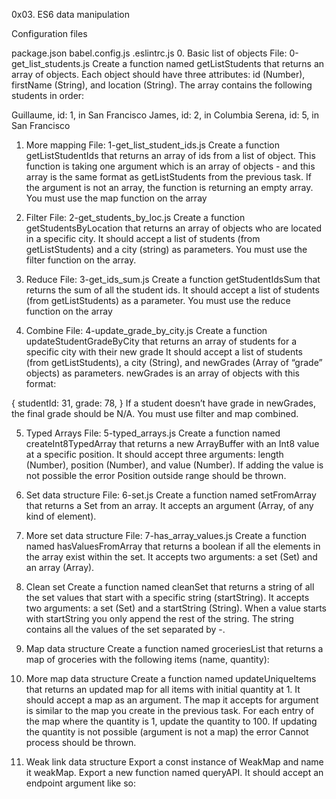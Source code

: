 0x03. ES6 data manipulation

Configuration files

package.json babel.config.js .eslintrc.js
0. Basic list of objects  File: 0-get_list_students.js
Create a function named getListStudents that returns an array of objects.
Each object should have three attributes: id (Number), firstName (String), and location (String).
The array contains the following students in order:

Guillaume, id: 1, in San Francisco
James, id: 2, in Columbia
Serena, id: 5, in San Francisco

1. More mapping              File: 1-get_list_student_ids.js
Create a function getListStudentIds that returns an array of ids from a list of object.
This function is taking one argument which is an array of objects - and this array is the same format as getListStudents from the previous task.
If the argument is not an array, the function is returning an empty array.
You must use the map function on the array

2. Filter           File: 2-get_students_by_loc.js
Create a function getStudentsByLocation that returns an array of objects who are located in a specific city.
It should accept a list of students (from getListStudents) and a city (string) as parameters.
You must use the filter function on the array.

3. Reduce            File: 3-get_ids_sum.js
Create a function getStudentIdsSum that returns the sum of all the student ids.
It should accept a list of students (from getListStudents) as a parameter.
You must use the reduce function on the array

4. Combine          File: 4-update_grade_by_city.js
Create a function updateStudentGradeByCity that returns an array of students for a specific city with their new grade
It should accept a list of students (from getListStudents), a city (String), and newGrades (Array of “grade” objects) as parameters.
newGrades is an array of objects with this format:

  {
    studentId: 31,
    grade: 78,
}
If a student doesn’t have grade in newGrades, the final grade should be N/A.
You must use filter and map combined.

5. Typed Arrays            File: 5-typed_arrays.js
Create a function named createInt8TypedArray that returns a new ArrayBuffer with an Int8 value at a specific position.
It should accept three arguments: length (Number), position (Number), and value (Number).
If adding the value is not possible the error Position outside range should be thrown.

6. Set data structure     File: 6-set.js
Create a function named setFromArray that returns a Set from an array.
It accepts an argument (Array, of any kind of element).

7. More set data structure          File: 7-has_array_values.js
Create a function named hasValuesFromArray that returns a boolean if all the elements in the array exist within the set.
It accepts two arguments: a set (Set) and an array (Array).

8. Clean set
Create a function named cleanSet that returns a string of all the set values that start with a specific string (startString).
It accepts two arguments: a set (Set) and a startString (String).
When a value starts with startString you only append the rest of the string. The string contains all the values of the set separated by -.

9. Map data structure
Create a function named groceriesList that returns a map of groceries with the following items (name, quantity):

10. More map data structure
Create a function named updateUniqueItems that returns an updated map for all items with initial quantity at 1.
It should accept a map as an argument. The map it accepts for argument is similar to the map you create in the previous task.
For each entry of the map where the quantity is 1, update the quantity to 100. If updating the quantity is not possible (argument is not a map) the error Cannot process should be thrown.

11. Weak link data structure
Export a const instance of WeakMap and name it weakMap.
Export a new function named queryAPI. It should accept an endpoint argument like so:


